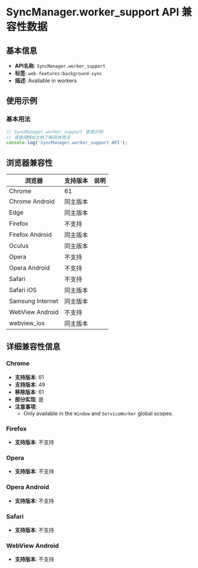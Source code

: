 # SyncManager.worker_support API 兼容性数据

## 基本信息

- **API名称**: `SyncManager.worker_support`
- **标签**: `web-features:background-sync`
- **描述**: Available in workers

## 使用示例

### 基本用法

```javascript
// SyncManager.worker_support 使用示例
// 请查阅MDN文档了解具体用法
console.log('SyncManager.worker_support API');
```

## 浏览器兼容性

| 浏览器 | 支持版本 | 说明 |
|--------|----------|------|
| Chrome | 61 |  |
| Chrome Android | 同主版本 |  |
| Edge | 同主版本 |  |
| Firefox | 不支持 |  |
| Firefox Android | 同主版本 |  |
| Oculus | 同主版本 |  |
| Opera | 不支持 |  |
| Opera Android | 不支持 |  |
| Safari | 不支持 |  |
| Safari iOS | 同主版本 |  |
| Samsung Internet | 同主版本 |  |
| WebView Android | 不支持 |  |
| webview_ios | 同主版本 |  |

## 详细兼容性信息

### Chrome

- **支持版本**: 61
- **支持版本**: 49
- **移除版本**: 61
- **部分实现**: 是
- **注意事项**:
  - Only available in the `Window` and `ServiceWorker` global scopes.

### Firefox

- **支持版本**: 不支持

### Opera

- **支持版本**: 不支持

### Opera Android

- **支持版本**: 不支持

### Safari

- **支持版本**: 不支持

### WebView Android

- **支持版本**: 不支持

